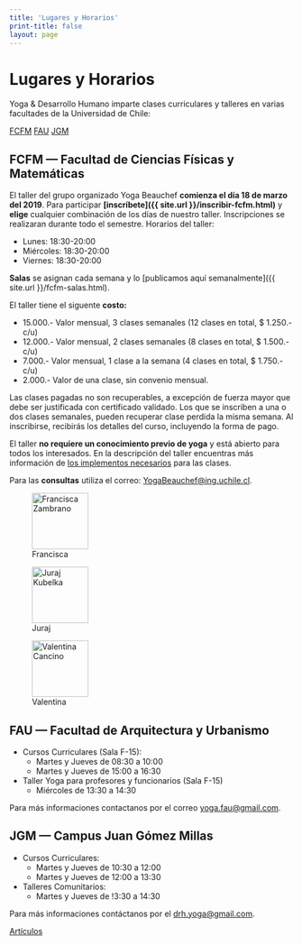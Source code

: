 ```yaml
---
title: 'Lugares y Horarios'
print-title: false
layout: page
---
```

# Lugares y Horarios

Yoga & Desarrollo Humano imparte clases curriculares y talleres en varias facultades de la Universidad de Chile:

<a name="fcfm-jump"></a>
<p class="text-center">
<a class="btn btn-default" href="#fcfm-jump" role="button">FCFM</a>
<a class="btn btn-default" href="#fau-jump" role="button">FAU</a>
<a class="btn btn-default" href="#jgm-jump" role="button">JGM</a>
</p>


## FCFM — Facultad de Ciencias Físicas y Matemáticas

<!-- El taller del grupo organizado Yoga Beauchef **terminó en agosto 2018**. Para las **consultas** utiliza el correo: [YogaBeauchef@ing.uchile.cl](mailto:YogaBeauchef@ing.uchile.cl?subject=Pregunta%20desde%20web%20Yoga%20Beauchef). Esperamos abrir el taller nuevamene en octubre 2018. -->

El taller del grupo organizado Yoga Beauchef **comienza el día 18 de marzo del 2019**. Para participar **[inscríbete]({{ site.url }}/inscribir-fcfm.html)** y **elige** cualquier combinación de los días de nuestro taller. Inscripciones se realizaran durante todo el semestre. Horarios del taller:

- Lunes: 18:30-20:00
- Miércoles: 18:30-20:00
- Viernes: 18:30-20:00

**Salas** se asignan cada semana y lo [publicamos aquí semanalmente]({{ site.url }}/fcfm-salas.html).

<a name="fau-jump"></a>
El taller tiene el siguente **costo:**

- 15.000.- Valor mensual, 3 clases semanales (12 clases en total, $ 1.250.- c/u)
- 12.000.- Valor mensual, 2 clases semanales (8 clases en total, $ 1.500.- c/u)
-  7.000.- Valor mensual, 1 clase a la semana (4 clases en total, $ 1.750.- c/u)
-  2.000.- Valor de una clase, sin convenio mensual.

Las clases pagadas no son recuperables, a excepción de fuerza mayor que debe ser justificada con certificado validado. Los que se inscriben a una o dos clases semanales, pueden recuperar clase perdida la misma semana. Al inscribirse, recibirás los detalles del curso, incluyendo la forma de pago.

El taller **no requiere un conocimiento previo de yoga** y está abierto para todos los interesados. En la descripción del taller encuentras más información de [los implementos necesarios](taller#implementos) para las clases.

Para las **consultas** utiliza el correo: [YogaBeauchef@ing.uchile.cl](mailto:YogaBeauchef@ing.uchile.cl?subject=Pregunta%20desde%20web%20Yoga%20Beauchef).

<div class="text-center fotos">
<figure>
<img src="{{ site.url }}/assets/img/person/francisca.jpg" alt="Francisca Zambrano" class="img-responsive img-thumbnail"  width="100px" height="100px" />
<figcaption>Francisca</figcaption>
</figure>
<figure>
<img src="{{ site.url }}/assets/img/person/juraj.jpg" alt="Juraj Kubelka" class="img-responsive img-thumbnail"  width="100px" height="100px" />
<figcaption>Juraj</figcaption>
</figure>
<figure>
<img src="{{ site.url }}/assets/img/person/valentina.jpg" alt="Valentina Cancino" class="img-responsive img-thumbnail"  width="100px" height="100px" />
<figcaption>Valentina</figcaption>
</figure>
</div>

## FAU — Facultad de Arquitectura y Urbanismo

- Cursos Curriculares (Sala F-15):
   - Martes y Jueves de 08:30 a 10:00
   - Martes y Jueves de 15:00 a 16:30
- Taller Yoga para profesores y funcionarios (Sala F-15)
   - Miércoles de 13:30 a 14:30

<a name="jgm-jump"></a>
 Para más informaciones contactanos por el correo [yoga.fau@gmail.com](mailto:yoga.fau@gmail.com?subject=Pregunta%20desde%20web%20Yoga%20Beauchef).

## JGM — Campus Juan Gómez Millas

- Cursos Curriculares:
  - Martes y Jueves de 10:30 a 12:00
  - Martes y Jueves de 12:00 a 13:30
- Talleres Comunitarios:
   - Martes y Jueves de !3:30 a 14:30

Para más informaciones contáctanos por el [drh.yoga@gmail.com](mailto:drh.yoga@gmail.com?subject=Pregunta%20desde%20web%20Yoga%20Beauchef).

<p class="text-center">
<a class="btn btn-primary btn-lg" href="articulos.html" role="button">Artículos</a>
</p>
